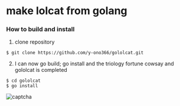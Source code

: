 # make lolcat from golang

### How to build and install
1. clone repository
```
$ git clone https://github.com/y-ono366/gololcat.git
```
2. I can now go build; go install and the triology fortune cowsay and gololcat is completed
```
$ cd gololcat
$ go install
```
![captcha](https://github.com/y-ono366/gololcat/blob/images/captcha.PNG?raw=true)
